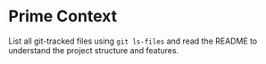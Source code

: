 # Prime Context

List all git-tracked files using `git ls-files` and read the README to understand the project structure and features.

